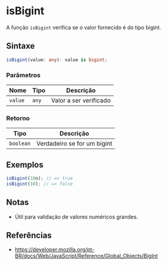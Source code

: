 # isBigint

A função `isBigint` verifica se o valor fornecido é do tipo bigint.

## Sintaxe

```typescript
isBigint(value: any): value is bigint;
```

### Parâmetros

| Nome    | Tipo    | Descrição                |
|---------|---------|--------------------------|
| `value` | `any`   | Valor a ser verificado   |

### Retorno

| Tipo      | Descrição                                 |
|-----------|-------------------------------------------|
| `boolean` | Verdadeiro se for um bigint               |

## Exemplos

```typescript
isBigint(10n); // => true
isBigint(10); // => false
```

## Notas

* Útil para validação de valores numéricos grandes.

## Referências

* https://developer.mozilla.org/pt-BR/docs/Web/JavaScript/Reference/Global_Objects/BigInt